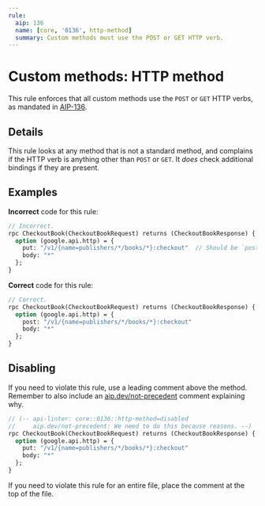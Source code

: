 ```yaml
---
rule:
  aip: 136
  name: [core, '0136', http-method]
  summary: Custom methods must use the POST or GET HTTP verb.
---
```


# Custom methods: HTTP method

This rule enforces that all custom methods use the `POST` or `GET` HTTP verbs,
as mandated in [AIP-136][].

## Details

This rule looks at any method that is not a standard method, and complains if
the HTTP verb is anything other than `POST` or `GET`. It _does_ check
additional bindings if they are present.

## Examples

**Incorrect** code for this rule:

```proto
// Incorrect.
rpc CheckoutBook(CheckoutBookRequest) returns (CheckoutBookResponse) {
  option (google.api.http) = {
    put: "/v1/{name=publishers/*/books/*}:checkout"  // Should be `post:`.
    body: "*"
  };
}
```

**Correct** code for this rule:

```proto
// Correct.
rpc CheckoutBook(CheckoutBookRequest) returns (CheckoutBookResponse) {
  option (google.api.http) = {
    post: "/v1/{name=publishers/*/books/*}:checkout"
    body: "*"
  };
}
```

## Disabling

If you need to violate this rule, use a leading comment above the method.
Remember to also include an [aip.dev/not-precedent][] comment explaining why.

```proto
// (-- api-linter: core::0136::http-method=disabled
//     aip.dev/not-precedent: We need to do this because reasons. --)
rpc CheckoutBook(CheckoutBookRequest) returns (CheckoutBookResponse) {
  option (google.api.http) = {
    put: "/v1/{name=publishers/*/books/*}:checkout"
    body: "*"
  };
}
```

If you need to violate this rule for an entire file, place the comment at the
top of the file.

[aip-136]: https://aip.dev/136
[aip.dev/not-precedent]: https://aip.dev/not-precedent
